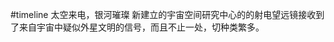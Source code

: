 #timeline 
<span class='ob-timelines' data-date='2047-06-03-00' data-title='银河璀璨' data-class='orange'  data-type='range' data-end='2047-06-03-10'>太空来电，银河璀璨</span>
新建立的宇宙空间研究中心的的射电望远镜接收到了来自宇宙中疑似外星文明的信号，而且不止一处，切种类繁多。